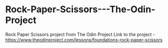 # Rock-Paper-Scissors---The-Odin-Project
Rock Paper Scissors project from The Odin Project
Link to the project - https://www.theodinproject.com/lessons/foundations-rock-paper-scissors
